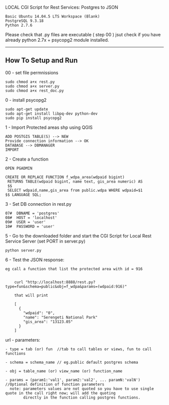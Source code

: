 LOCAL CGI Script for Rest Services: Postgres to JSON

    Basic Ubuntu 14.04.5 LTS Workspace (Blank)
    PostgreSQL 9.3.18
    Python 2.7.6

Please check that .py files are executable ( step 00 )
jsut check if you have already python 2.7x + psycopg2 module installed.

------------------
How To Setup and Run
------------------
00 - set file permnissions

    sudo chmod a+x rest.py
    sudo chmod a+x server.py
    sudo chmod a+x rest_doc.py

0 - install psycopg2

    sudo apt-get update
    sudo apt-get install libpq-dev python-dev
    sudo pip install psycopg2
    

    
1 - Import Protected areas shp using QGIS
    
    ADD POSTGIS TABLE(S) --> NEW
    Provide connection information --> OK
    DATABASE --> DBMANAGER
    IMPORT
    
2 - Create a function

    OPEN PGADMIN  
```
CREATE OR REPLACE FUNCTION f_wdpa_area(wdpaid bigint)
 RETURNS TABLE(wdpaid bigint, name text, gis_area numeric) AS 
 $$ 
 SELECT wdpaid,name,gis_area from public.wdpa WHERE wdpaid=$1 
$$ LANGUAGE SQL;
```
    
3 - Set DB connection in rest.py

    07#  DBNAME = 'postgres'
    08#  HOST = 'localhost'
    09#  USER = 'user'
    10#  PASSWORD = 'user'
    
5 - Go to the downloaded folder and start the CGI Script for Local Rest Service Server (set PORT in server.py)

    python server.py
    
6 - Test the JSON response:
    
    eg call a function that list the protected area with id = 916
   
        
        curl "http://localhost:8888/rest.py?type=fun&schema=public&obj=f_wdpa&params=(wdpaid:916)"
    
        that will print
        
        [
          {
            "wdpaid": "0", 
            "name": "Serengeti National Park"
            "gis_area": "13123.05"
          }
        ]
    
url - parameters:
    
    - type = tab (or) fun  //tab to call tables or views, fun to call functions
    
    - schema = schema_name // eg.public default postgres schema
    
    - obj = table_name (or) view_name (or) function_name
    
    - params = (param1:'val1', param2:'val2', ... paramN:'valN')  //Optional definition of function parameters
      note: parameters values are not quoted so you have to use single quote in the call right now; will add the quoting
            directly in the function calling postgres functions.
